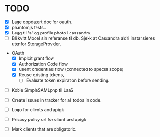


# TODO

* [x] Lage oppdatert doc for oauth.
* [x] phantomjs tests..
* [x] Legg til 'a' og profile photo i cassandra.
* [ ] Bli kvitt Model sin referanse til db. Sjekk at Cassandra aldri instansieres utenfor StorageProvider.

* OAuth
	* [x] Implcit grant flow
	* [x] Authorization Code flow
	* [x] Client credentials flow (connected to special scope)
	* [x] Reuse existing tokens,
		* [ ] Evaluate token expiration before sending.
* [ ] Koble SimpleSAMLphp til LaaS
* [ ] Create issues in tracker for all todos in code.


* [ ] Logo for clients and apigk




* [ ] Privacy policy url for client and apigk
* [ ] Mark clients that are obligatoric.